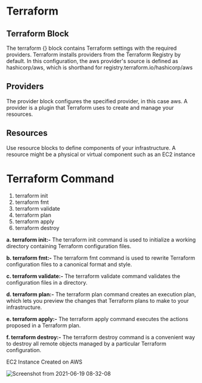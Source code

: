 # Terraform

## Terraform Block
The terraform {} block contains Terraform settings with the required providers. Terraform installs providers from the Terraform Registry by default. In this configuration, the aws provider's source is defined as hashicorp/aws, which is shorthand for registry.terraform.io/hashicorp/aws

## Providers
The provider block configures the specified provider, in this case aws. A provider is a plugin that Terraform uses to create and manage your resources.

## Resources
Use resource blocks to define components of your infrastructure. A resource might be a physical or virtual component such as an EC2 instance

# Terraform Command
1. terraform init
2. terraform fmt
3. terraform validate
4. terraform plan
5. terraform apply
6. terraform destroy

<b> a. terraform init:-</b> The terraform init command is used to initialize a working directory containing Terraform configuration files.

<b> b. terraform fmt:-</b> The terraform fmt command is used to rewrite Terraform configuration files to a canonical format and style.

<b> c. terraform validate:-</b> The terraform validate command validates the configuration files in a directory.

<b> d. terraform plan:-</b> The terraform plan command creates an execution plan, which lets you preview the changes that Terraform plans to make to your infrastructure.

<b> e. terraform apply:-</b> The terraform apply command executes the actions proposed in a Terraform plan.

<b> f. terraform destroy:-</b> The terraform destroy command is a convenient way to destroy all remote objects managed by a particular Terraform configuration.

EC2 Instance Created on AWS

![Screenshot from 2021-06-19 08-32-08](https://user-images.githubusercontent.com/37794619/122632204-ece29c00-d0ee-11eb-9266-023b7d92246c.png)
